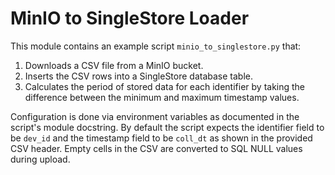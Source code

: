 # MinIO to SingleStore Loader

This module contains an example script `minio_to_singlestore.py` that:

1. Downloads a CSV file from a MinIO bucket.
2. Inserts the CSV rows into a SingleStore database table.
3. Calculates the period of stored data for each identifier by taking the
   difference between the minimum and maximum timestamp values.

Configuration is done via environment variables as documented in the script's
module docstring. By default the script expects the identifier field to be
`dev_id` and the timestamp field to be `coll_dt` as shown in the provided CSV
header. Empty cells in the CSV are converted to SQL NULL values during upload.

